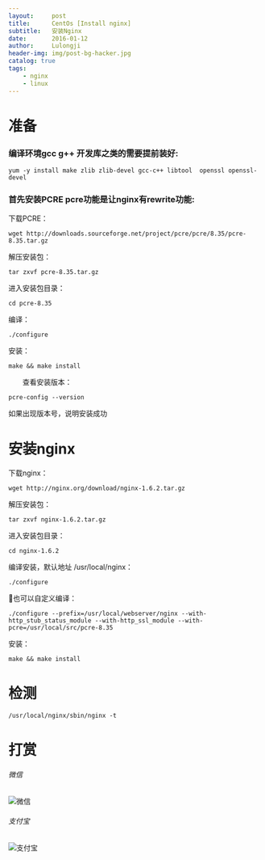 ```yaml
---
layout:     post
title:      CentOs [Install nginx]
subtitle:   安装Nginx
date:       2016-01-12
author:     Lulongji
header-img: img/post-bg-hacker.jpg
catalog: true
tags:
    - nginx
    - linux
---
```


# 准备

### 编译环境gcc g++ 开发库之类的需要提前装好:

    yum -y install make zlib zlib-devel gcc-c++ libtool  openssl openssl-devel

### 首先安装PCRE  pcre功能是让nginx有rewrite功能:

下载PCRE：

    wget http://downloads.sourceforge.net/project/pcre/pcre/8.35/pcre-8.35.tar.gz

解压安装包：

    tar zxvf pcre-8.35.tar.gz

进入安装包目录：

    cd pcre-8.35

编译：

    ./configure

安装：

    make && make install

　　查看安装版本：

    pcre-config --version  

 如果出现版本号，说明安装成功


# 安装nginx

下载nginx：

    wget http://nginx.org/download/nginx-1.6.2.tar.gz

解压安装包： 
    
    tar zxvf nginx-1.6.2.tar.gz

进入安装包目录：

    cd nginx-1.6.2

编译安装，默认地址 /usr/local/nginx：

    ./configure  

也可以自定义编译：

    ./configure --prefix=/usr/local/webserver/nginx --with-http_stub_status_module --with-http_ssl_module --with-pcre=/usr/local/src/pcre-8.35

安装：

    make && make install 


# 检测

    /usr/local/nginx/sbin/nginx -t



# 打赏

###### 微信

![微信](https://hys-parent.oss-cn-beijing.aliyuncs.com/test/wx1.png?x-oss-process=style/test)

###### 支付宝

![支付宝](https://hys-parent.oss-cn-beijing.aliyuncs.com/test/zfb1.png?x-oss-process=style/test)
